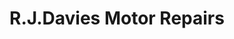 ---
title: "R.J.Davies Motor Repairs"
url: /pontypridd/r-j-davies-motor-repairs-2/
shop: Autowerkstatt
---